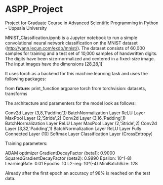 # ASPP_Project
Project for Graduate Course in Advanced Scientific Programming in Python - Uppsala University

MNIST_Classification.ipynb is a Jupyter notebook to run a simple convolutional neural network classification on the MNIST dataset (http://yann.lecun.com/exdb/mnist/). The dataset consists of 60,000 samples for training and a test set of 10,000 samples of handwritten digits. The digits have been size-normalized and centered in a fixed-size image. The input images have the dimensions [28,28,1]

It uses torch as a backend for this machine learning task and uses the following packages:

from __future__: print_function
argparse
torch
from torchvision:  datasets, transforms




The architecture and paramenters for the model look as follows:

Conv2d Layer (3,8,'Padding',1)
BatchNormalization Layer
ReLU Layer
MaxPool Layer (2,'Stride',2)
Conv2d Layer (3,16,'Padding',1)
BatchNormalization Layer
ReLU Layer
MaxPool Layer (2,'Stride',2)
Conv2d Layer (3,32,'Padding',1)
BatchNormalization Layer
ReLU Layer
Fully Connected Layer (10)
Softmax Layer
Classification Layer (CrossEntropy)


Training parameters: 

ADAM optimizer
GradientDecayFactor (beta1): 0.9000
SquaredGradientDecayFactor (beta2): 0.9990
Epsilon: 10^(-8)
LearningRate: 0.01
Epochs: 10
L2-reg: 10^(-4)
MiniBatchSize: 128


Already after the first epoch an accuracy of 98% is reached on the test data.
